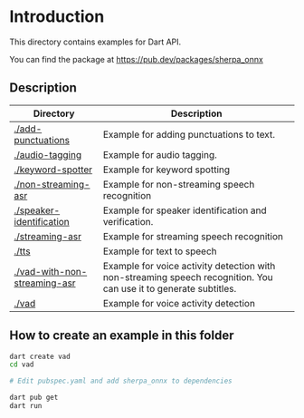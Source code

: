 # Introduction

This directory contains examples for Dart API.

You can find the package at
https://pub.dev/packages/sherpa_onnx

## Description

| Directory | Description |
|-----------|-------------|
| [./add-punctuations](./add-punctuations)| Example for adding punctuations to text.|
| [./audio-tagging](./audio-tagging)| Example for audio tagging.|
| [./keyword-spotter](./keyword-spotter)| Example for keyword spotting|
| [./non-streaming-asr](./non-streaming-asr)| Example for non-streaming speech recognition|
| [./speaker-identification](./speaker-identification)| Example for speaker identification and verification.|
| [./streaming-asr](./streaming-asr)| Example for streaming speech recognition|
| [./tts](./tts)| Example for text to speech|
| [./vad-with-non-streaming-asr](./vad-with-non-streaming-asr)| Example for voice activity detection with non-streaming speech recognition. You can use it to generate subtitles.|
| [./vad](./vad)| Example for voice activity detection|

## How to create an example in this folder

```bash
dart create vad
cd vad

# Edit pubspec.yaml and add sherpa_onnx to dependencies

dart pub get
dart run
```
